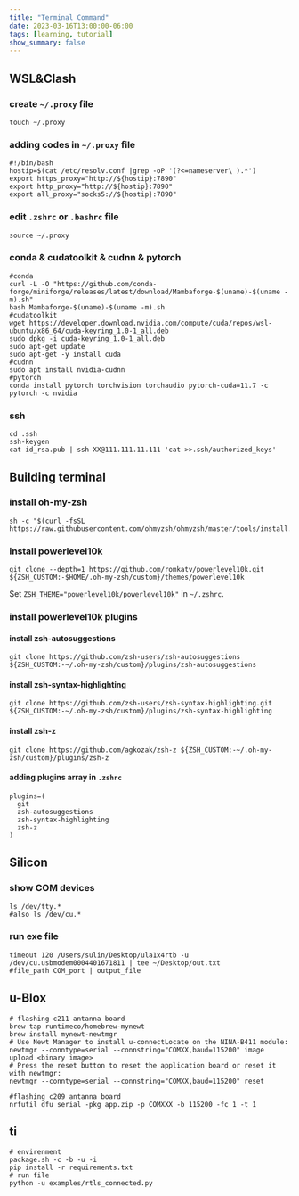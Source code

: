 ```yaml
---
title: "Terminal Command"
date: 2023-03-16T13:00:00-06:00
tags: [learning, tutorial]
show_summary: false 
---
```


## WSL&Clash
### create `~/.proxy` file
```shell
touch ~/.proxy
```

### adding codes in `~/.proxy` file
```shell
#!/bin/bash
hostip=$(cat /etc/resolv.conf |grep -oP '(?<=nameserver\ ).*')
export https_proxy="http://${hostip}:7890"
export http_proxy="http://${hostip}:7890"
export all_proxy="socks5://${hostip}:7890"
```
### edit `.zshrc` or `.bashrc` file
```shell
source ~/.proxy
```

### conda & cudatoolkit & cudnn & pytorch
```shell
#conda
curl -L -O "https://github.com/conda-forge/miniforge/releases/latest/download/Mambaforge-$(uname)-$(uname -m).sh"
bash Mambaforge-$(uname)-$(uname -m).sh
#cudatoolkit
wget https://developer.download.nvidia.com/compute/cuda/repos/wsl-ubuntu/x86_64/cuda-keyring_1.0-1_all.deb
sudo dpkg -i cuda-keyring_1.0-1_all.deb
sudo apt-get update
sudo apt-get -y install cuda
#cudnn
sudo apt install nvidia-cudnn  
#pytorch
conda install pytorch torchvision torchaudio pytorch-cuda=11.7 -c pytorch -c nvidia  
```

### ssh
```shell
cd .ssh
ssh-keygen
cat id_rsa.pub | ssh XX@111.111.11.111 'cat >>.ssh/authorized_keys'
```


## Building terminal

### install oh-my-zsh
```shell
sh -c "$(curl -fsSL https://raw.githubusercontent.com/ohmyzsh/ohmyzsh/master/tools/install.sh)"
```
### install powerlevel10k
```shell
git clone --depth=1 https://github.com/romkatv/powerlevel10k.git ${ZSH_CUSTOM:-$HOME/.oh-my-zsh/custom}/themes/powerlevel10k
```
Set `ZSH_THEME="powerlevel10k/powerlevel10k"` in `~/.zshrc`.

### install powerlevel10k plugins
#### install zsh-autosuggestions
```shell
git clone https://github.com/zsh-users/zsh-autosuggestions ${ZSH_CUSTOM:-~/.oh-my-zsh/custom}/plugins/zsh-autosuggestions
```
#### install zsh-syntax-highlighting
```shell
git clone https://github.com/zsh-users/zsh-syntax-highlighting.git ${ZSH_CUSTOM:-~/.oh-my-zsh/custom}/plugins/zsh-syntax-highlighting
```
#### install zsh-z
```shell
git clone https://github.com/agkozak/zsh-z ${ZSH_CUSTOM:-~/.oh-my-zsh/custom}/plugins/zsh-z
```
#### adding plugins array in `.zshrc`
```shell
plugins=(
  git
  zsh-autosuggestions
  zsh-syntax-highlighting
  zsh-z
)
```

## Silicon
### show COM devices
```shell
ls /dev/tty.*
#also ls /dev/cu.*
```

### run exe file
```shell
timeout 120 /Users/sulin/Desktop/ula1x4rtb -u /dev/cu.usbmodem0004401671811 | tee ~/Desktop/out.txt
#file_path COM_port | output_file
```
## u-Blox
```shell
# flashing c211 antanna board
brew tap runtimeco/homebrew-mynewt
brew install mynewt-newtmgr
# Use Newt Manager to install u-connectLocate on the NINA-B411 module:
newtmgr --conntype=serial --connstring="COMXX,baud=115200" image upload <binary image>
# Press the reset button to reset the application board or reset it with newtmgr:
newtmgr --conntype=serial --connstring="COMXX,baud=115200" reset

#flashing c209 antanna board
nrfutil dfu serial -pkg app.zip -p COMXXX -b 115200 -fc 1 -t 1
```

## ti
```shell
# envirenment
package.sh -c -b -u -i
pip install -r requirements.txt
# run file
python -u examples/rtls_connected.py
```